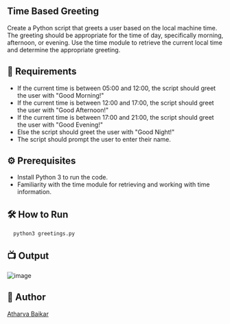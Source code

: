 
## Time Based Greeting

Create a Python script that greets a user based on the local machine time. The greeting should be appropriate for the time of day, specifically morning, afternoon, or evening. 
Use the time module to retrieve the current local time and determine the appropriate greeting.

## 🌟 Requirements

- If the current time is between 05:00 and 12:00, the script should greet the user with "Good Morning!"
- If the current time is between 12:00 and 17:00, the script should greet the user with "Good Afternoon!"
- If the current time is between 17:00 and 21:00, the script should greet the user with "Good Evening!"
- Else the script should greet the user with "Good Night!"
- The script should prompt the user to enter their name.

## ⚙️ Prerequisites

- Install Python 3 to run the code.
- Familiarity with the time module for retrieving and working with time information.

## 🛠️ How to Run

```python3
  python3 greetings.py
```
## 📺 Output

![image](https://github.com/DarkGuardian641/Python-Mini-Projects/assets/91188597/58c562cc-72eb-4fe5-8f6b-59fb36aa1cf4)

## 🤖 Author
[Atharva Baikar](https://github.com/DarkGuardian641)
